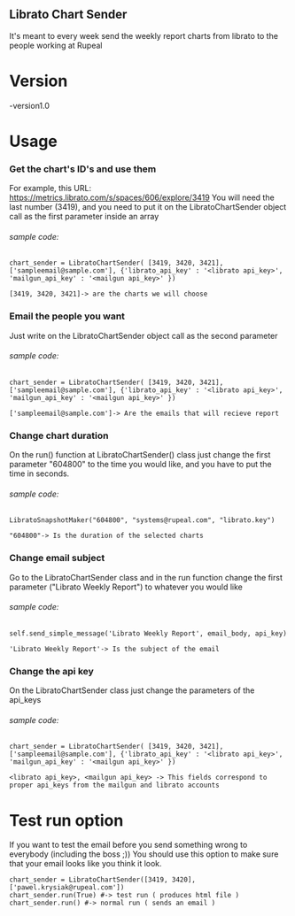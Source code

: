 ## Librato Chart Sender

It's meant to every week send the weekly report charts from librato to the people working at Rupeal

# Version
-version1.0

# Usage

### Get the chart's ID's and use them
For example, this URL:
https://metrics.librato.com/s/spaces/606/explore/3419
You will need the last number (3419), and you need to put it on the LibratoChartSender object call as the first parameter inside an array

###### sample code:
```
chart_sender = LibratoChartSender( [3419, 3420, 3421], ['sampleemail@sample.com'], {'librato_api_key' : '<librato api_key>', 'mailgun_api_key' : '<mailgun api_key>' })

[3419, 3420, 3421]-> are the charts we will choose
``` 


### Email the people you want
Just write on the LibratoChartSender object call as the second parameter
###### sample code:
```
chart_sender = LibratoChartSender( [3419, 3420, 3421], ['sampleemail@sample.com'], {'librato_api_key' : '<librato api_key>', 'mailgun_api_key' : '<mailgun api_key>' })

['sampleemail@sample.com']-> Are the emails that will recieve report
``` 

### Change chart duration
On the run() function at LibratoChartSender() class just change the first parameter "604800" to the time you would like, and you have to put the time in seconds.
###### sample code:
```
LibratoSnapshotMaker("604800", "systems@rupeal.com", "librato.key")

"604800"-> Is the duration of the selected charts
``` 

### Change email subject
Go to the LibratoChartSender class and in the run function change the first parameter ("Librato Weekly Report") to whatever you would like
###### sample code:
```
self.send_simple_message('Librato Weekly Report', email_body, api_key)

'Librato Weekly Report'-> Is the subject of the email
``` 

### Change the api key
On the LibratoChartSender class just change the parameters of the api_keys
###### sample code:
```
chart_sender = LibratoChartSender( [3419, 3420, 3421], ['sampleemail@sample.com'], {'librato_api_key' : '<librato api_key>', 'mailgun_api_key' : '<mailgun api_key>' })

<librato api_key>, <mailgun api_key> -> This fields correspond to proper api_keys from the mailgun and librato accounts
``` 



# Test run option
If you want to test the email before you send something wrong to everybody (including the boss ;)) You should use this option to make sure that your email looks like you think it look.
```
chart_sender = LibratoChartSender([3419, 3420], ['pawel.krysiak@rupeal.com'])
chart_sender.run(True) #-> test run ( produces html file )
chart_sender.run() #-> normal run ( sends an email )
```
